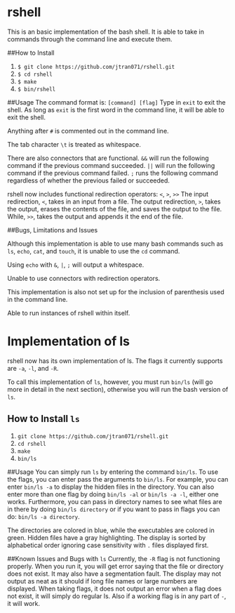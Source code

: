 # rshell

This is an basic implementation of the bash shell. It is able to take in 
commands through the command line and execute them.

##How to Install

1. `$ git clone https://github.com/jtran071/rshell.git`
2. `$ cd rshell`
3. `$ make`
4. `$ bin/rshell`

##Usage
The command format is: `[command] [flag]`
Type in `exit` to exit the shell. As long as `exit` is the first word in
the command line, it will be able to exit the shell.

Anything after `#` is commented out in the command line.

The tab character `\t` is treated as whitespace.

There are also connectors that are functional.
`&&` will run the following command if the previous command succeeded.
`||` will run the following command if the previous command failed.
`;` runs the following command regardless of whether the previous
failed or succeeded.

rshell now includes functional redirection operators: `<`, `>`, `>>`
The input redirection, `<`, takes in an input from a file.
The output redirection, `>`, takes the output, erases the contents of the file,
and saves the output to the file. While, `>>`, takes the output and appends it the end of the file.

##Bugs, Limitations and Issues

Although this implementation is able to use many bash commands such as 
`ls`, `echo`, `cat`, and `touch`, it is unable to use the `cd` command.

Using `echo` with `&`, `|`, `;` will output a whitespace. 

Unable to use connectors with redirection operators.

This implementation is also not set up for the inclusion of parenthesis
used in the command line.

Able to run instances of rshell within itself.

# Implementation of ls

rshell now has its own implementation of ls. The flags it currently supports
are `-a`, `-l`, and `-R`.

To call this implementation of `ls`, however, you must run `bin/ls` (will go
more in detail in the next section), otherwise you will run the bash version
of `ls`.


## How to Install `ls`

1. `git clone https://github.com/jtran071/rshell.git`
2. `cd rshell`
3. `make`
4. `bin/ls`

##Usage
You can simply run `ls` by entering the command `bin/ls`. To use the flags,
you can enter pass the arguments to `bin/ls`. For example, you can enter
`bin/ls -a` to display the hidden files in the directory. You can also 
enter more than one flag by doing `bin/ls -al` or `bin/ls -a -l`, either
one works. Furthermore, you can pass in directory names to see what 
files are in there by doing `bin/ls directory` or if you want to pass
in flags you can do: `bin/ls -a directory`.

The directories are colored in blue, while the executables are colored
in green. Hidden files have a gray highlighting. The display is sorted
by alphabetical order ignoring case sensitivity with `.` files displayed
first.


##Known Issues and Bugs with `ls`
Currently, the `-R` flag is not functioning properly. When you run it,
you will get error saying that the file or directory does not exist. It
may also have a segmentation fault.
The display may not output as neat as it should if long file names or
large numbers are displayed. When taking flags, it does not output an error
when a flag does not exist, it will simply do regular ls. Also if a working 
flag is in any part of `-`, it will work.

